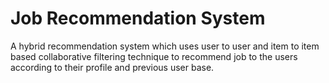 # Job Recommendation System
  A hybrid recommendation system which uses user to user and item to item based collaborative filtering technique to recommend job to the users according to their profile and previous user base.